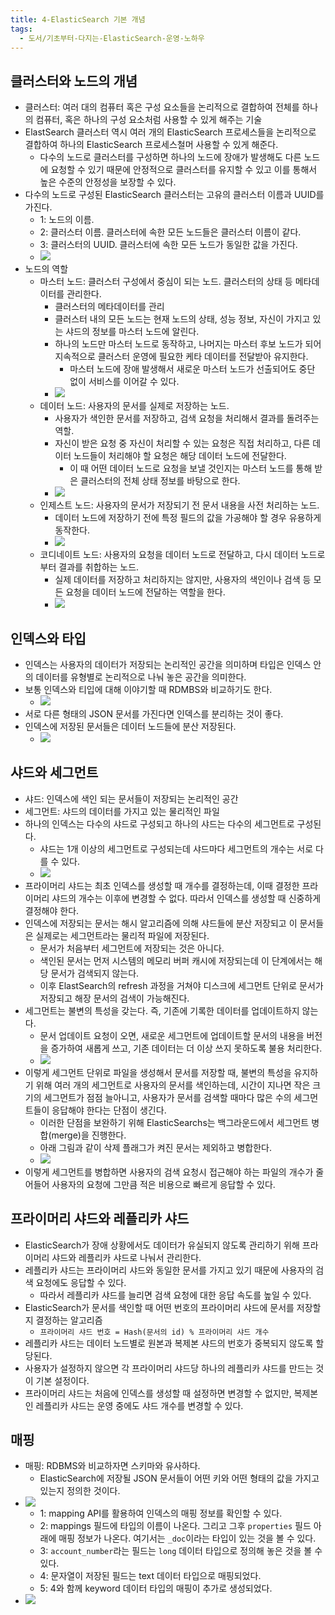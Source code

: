 ```yaml
---
title: 4-ElasticSearch 기본 개념
tags:
  - 도서/기초부터-다지는-ElasticSearch-운영-노하우
---
```

## 클러스터와 노드의 개념

- 클러스터: 여러 대의 컴퓨터 혹은 구성 요소들을 논리적으로 결합하여 전체를 하나의 컴퓨터, 혹은 하나의 구성 요소처럼 사용할 수 있게 해주는 기술
- ElastSearch 클러스터 역시 여러 개의 ElasticSearch 프로세스들을 논리적으로 결합하여 하나의 ElasticSearch 프로세스철머 사용할 수 있게 해준다.
	- 다수의 노드로 클러스터를 구성하면 하나의 노드에 장애가 발생해도 다른 노드에 요청할 수 있기 때문에 안정적으로 클러스터를 유지할 수 있고 이를 통해서 높은 수준의 안정성을 보장할 수 있다.
- 다수의 노드로 구성된 ElasticSearch 클러스터는 고유의 클러스터 이름과 UUID를 가진다.
	- 1: 노드의 이름.
	- 2: 클러스터 이름. 클러스터에 속한 모든 노드들은 클러스터 이름이 같다.
	- 3: 클러스터의 UUID. 클러스터에 속한 모든 노드가 동일한 값을 가진다.
	- ![](assets/Pasted%20image%2020250225010849.png)
- 노드의 역할
	- 마스터 노드: 클러스터 구성에서 중심이 되는 노드. 클러스터의 상태 등 메타데이터를 관리한다.
		- 클러스터의 메타데이터를 관리
		- 클러스터 내의 모든 노드는 현재 노드의 상태, 성능 정보, 자신이 가지고 있는 샤드의 정보를 마스터 노드에 알린다.
		- 하나의 노드만 마스터 노드로 동작하고, 나머지는 마스터 후보 노드가 되어 지속적으로 클러스터 운영에 필요한 케타 데이터를 전달받아 유지한다.
			- 마스터 노드에 장애 발생해서 새로운 마스터 노드가 선출되어도 중단 없이 서비스를 이어갈 수 있다.
		- ![](assets/Pasted%20image%2020250225011142.png)
	- 데이터 노드: 사용자의 문서를 실제로 저장하는 노드.
		- 사용자가 색인한 문서를 저장하고, 검색 요청을 처리해서 결과를 돌려주는 역할.
		- 자신이 받은 요청 중 자신이 처리할 수 있는 요청은 직접 처리하고, 다른 데이터 노드들이 처리해야 할 요청은 해당 데이터 노드에 전달한다.
			- 이 때 어떤 데이터 노드로 요청을 보낼 것인지는 마스터 노드를 통해 받은 클러스터의 전체 상태 정보를 바탕으로 한다.
		- ![](assets/Pasted%20image%2020250225011610.png)
	- 인제스트 노드: 사용자의 문서가 저장되기 전 문서 내용을 사전 처리하는 노드.
		- 데이터 노드에 저장하기 전에 특정 필드의 값을 가공해야 할 경우 유용하게 동작한다.
		- ![](assets/Pasted%20image%2020250225011642.png)
	- 코디네이트 노드: 사용자의 요청을 데이터 노드로 전달하고, 다시 데이터 노드로부터 결과를 취합하는 노드.
		- 실제 데이터를 저장하고 처리하지는 않지만, 사용자의 색인이나 검색 등 모든 요청을 데이터 노드에 전달하는 역할을 한다.
		- ![](assets/Pasted%20image%2020250225011724.png)

## 인덱스와 타입

- 인덱스는 사용자의 데이터가 저장되는 논리적인 공간을 의미하며 타입은 인덱스 안의 데이터를 유형별로 논리적으로 나눠 놓은 공간을 의미한다.
- 보통 인덱스와 티입에 대해 이야기할 때 RDMBS와 비교하기도 한다.
	- ![](assets/Pasted%20image%2020250225014148.png)
- 서로 다른 형태의 JSON 문서를 가진다면 인덱스를 분리하는 것이 좋다.
- 인덱스에 저장된 문서들은 데이터 노드들에 분산 저장된다.
	- ![](assets/Pasted%20image%2020250225014256.png)

## 샤드와 세그먼트

- 샤드: 인덱스에 색인 되는 문서들이 저장되는 논리적인 공간
- 세그먼트: 샤드의 데이터를 가지고 있는 물리적인 파일
- 하나의 인덱스는 다수의 샤드로 구성되고 하나의 샤드는 다수의 세그먼트로 구성된다.
	- 샤드는 1개 이상의 세그먼트로 구성되는데 샤드마다 세그먼트의 개수는 서로 다를 수 있다.
	- ![](assets/Pasted%20image%2020250225015132.png)
- 프라이머리 샤드는 최초 인덱스를 생성할 때 개수를 결정하는데, 이때 결정한 프라이머리 샤드의 개수는 이후에 변경할 수 없다. 따라서 인덱스를 생성할 때 신중하게 결정해야 한다.
- 인덱스에 저장되는 문서는 해시 알고리즘에 의해 샤드들에 분산 저장되고 이 문서들은 실제로는 세그먼트라는 물리적 파일에 저장된다.
	- 문서가 처음부터 세그먼트에 저장되는 것은 아니다.
	- 색인된 문서는 먼저 시스템의 메모리 버퍼 캐시에 저장되는데 이 단계에서는 해당 문서가 검색되지 않는다.
	- 이후 ElastSearch의 refresh 과정을 거쳐야 디스크에 세그먼트 단위로 문서가 저장되고 해장 문서의 검색이 가능해진다.
- 세그먼트는 불변의 특성을 갖는다. 즉, 기존에 기록한 데이터를 업데이트하지 않는다.
	- 문서 업데이트 요청이 오면, 새로운 세그먼트에 업데이트할 문서의 내용을 버전을 증가하여 새롭게 쓰고, 기존 데이터는 더 이상 쓰지 못하도록 불용 처리한다.
	- ![](assets/Pasted%20image%2020250225015727.png)
- 이렇게 세그먼트 단위로 파일을 생성해서 문서를 저장할 때, 불변의 특성을 유지하기 위해 여러 개의 세그먼트로 사용자의 문서를 색인하는데, 시간이 지나면 작은 크기의 세그먼트가 점점 늘아니고, 사용자가 문서를 검색할 때마다 많은 수의 세그먼트들이 응답해야 한다는 단점이 생긴다.
	- 이러한 단점을 보완하기 위해 ElasticSearchs는 백그라운드에서 세그먼트 병합(merge)을 진행한다.
	- 아래 그림과 같이 삭제 플래그가 켜진 문서는 제외하고 병합한다.
	- ![](assets/Pasted%20image%2020250225015924.png)
- 이렇게 세그먼트를 병합하면 사용자의 검색 요청시 접근해야 하는 파일의 개수가 줄어들어 사용자의 요청에 그만큼 적은 비용으로 빠르게 응답할 수 있다.

## 프라이머리 샤드와 레플리카 샤드

- ElasticSearch가 장애 상황에서도 데이터가 유실되지 않도록 관리하기 위해 프라이머리 샤드와 레플리카 샤드로 나눠서 관리한다.
- 레플리카 샤드는 프라이머리 샤드와 동일한 문서를 가지고 있기 때문에 사용자의 검색 요청에도 응답할 수 있다.
	- 따라서 레플리카 샤드를 늘리면 검색 요청에 대한 응답 속도를 높일 수 있다.
- ElasticSearch가 문서를 색인할 때 어떤 번호의 프라이머리 샤드에 문서를 저장할지 결정하는 알고리즘
	- `프라이머리 샤드 번호 = Hash(문서의 id) % 프라이머리 샤드 개수`
- 레플리카 샤드는 데이터 노드별로 원본과 복제본 샤드의 번호가 중복되지 않도록 할당된다.
- 사용자가 설정하지 않으면 각 프라이머리 샤드당 하나의 레플리카 샤드를 만드는 것이 기본 설정이다.
- 프라이머리 샤드는 처음에 인덱스를 생성할 때 설정하면 변경할 수 없지만, 복제본인 레플리카 샤드는 운영 중에도 샤드 개수를 변경할 수 있다.

## 매핑

- 매핑: RDBMS와 비교하자면 스키마와 유사하다.
	- ElasticSearch에 저장될 JSON 문서들이 어떤 키와 어떤 형태의 값을 가지고 있는지 정의한 것이다.
- ![](assets/Pasted%20image%2020250225022703.png)
	- 1: mapping API를 활용하여 인덱스의 매핑 정보를 확인할 수 있다.
	- 2: mappings 필드에 타입의 이름이 나온다. 그리고 그후 `properties` 필드 아래에 매핑 정보가 나온다. 여기서는 `_doc`이라는 타입이 있는 것을 볼 수 있다.
	- 3: `account_number`라는 필드는 `long` 데이터 타입으로 정의해 놓은 것을 볼 수 있다.
	- 4: 문자열이 저장된 필드는 text 데이터 타입으로 매핑되었다.
	- 5: 4와 함께 keyword 데이터 타입의 매핑이 추가로 생성되었다.
- ![](assets/Pasted%20image%2020250225023004.png)

